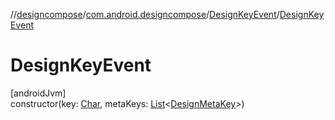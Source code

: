 //[designcompose](../../../index.md)/[com.android.designcompose](../index.md)/[DesignKeyEvent](index.md)/[DesignKeyEvent](-design-key-event.md)

# DesignKeyEvent

[androidJvm]\
constructor(key: [Char](https://kotlinlang.org/api/latest/jvm/stdlib/kotlin/-char/index.html), metaKeys: [List](https://kotlinlang.org/api/latest/jvm/stdlib/kotlin.collections/-list/index.html)&lt;[DesignMetaKey](../../../../annotation/annotation/com.android.designcompose.annotation/-design-meta-key/index.md)&gt;)
